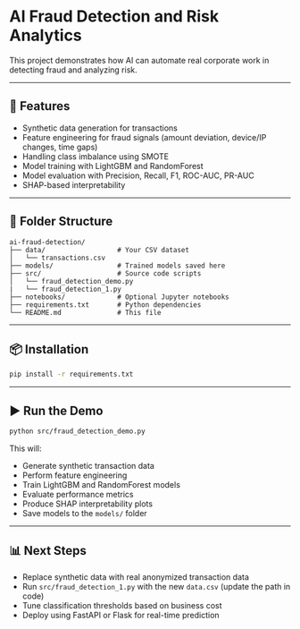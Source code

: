 # AI Fraud Detection and Risk Analytics

This project demonstrates how AI can automate real corporate work in detecting fraud and analyzing risk.

---

## 🚀 Features

* Synthetic data generation for transactions
* Feature engineering for fraud signals (amount deviation, device/IP changes, time gaps)
* Handling class imbalance using SMOTE
* Model training with LightGBM and RandomForest
* Model evaluation with Precision, Recall, F1, ROC-AUC, PR-AUC
* SHAP-based interpretability


---

## 📂 Folder Structure

```
ai-fraud-detection/
├── data/                  # Your CSV dataset
│   └── transactions.csv
├── models/                # Trained models saved here
├── src/                   # Source code scripts
│   └── fraud_detection_demo.py
|   └── fraud_detection_1.py
├── notebooks/             # Optional Jupyter notebooks
├── requirements.txt       # Python dependencies
└── README.md              # This file
```

---

## 📦 Installation

```bash
pip install -r requirements.txt
```

---

## ▶️ Run the Demo

```bash
python src/fraud_detection_demo.py
```

This will:

* Generate synthetic transaction data
* Perform feature engineering
* Train LightGBM and RandomForest models
* Evaluate performance metrics
* Produce SHAP interpretability plots
* Save models to the `models/` folder

---

## 📊 Next Steps

* Replace synthetic data with real anonymized transaction data
* Run `src/fraud_detection_1.py` with the new `data.csv` (update the path in code)
* Tune classification thresholds based on business cost
* Deploy using FastAPI or Flask for real-time prediction
